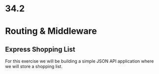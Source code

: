 # 34.2
# Routing & Middleware

## **Express Shopping List**

For this exercise we will be building a simple JSON API application where we will store a shopping list.

